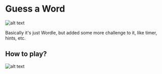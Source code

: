 ﻿# Guess a Word

![alt text](https://github.com/andrewhsugithub/wordle-clone/blob/master/assets/gameplay.png)

Basically it's just Wordle, but added some more challenge to it, like timer, hints, etc.

## How to play?
![alt text](https://github.com/andrewhsugithub/wordle-clone/blob/master/assets/howToPlay.png)
